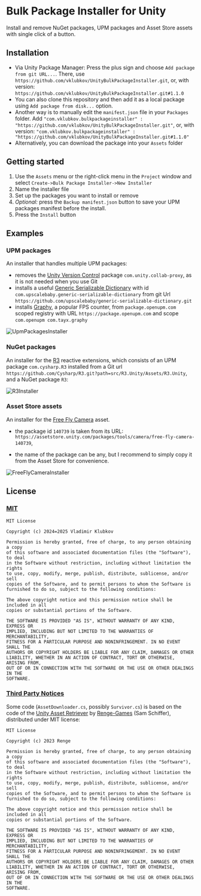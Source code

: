 # Bulk Package Installer for Unity

Install and remove NuGet packages, UPM packages and Asset Store assets with single click of a button.

## Installation

- Via Unity Package Manager:
   Press the plus sign and choose `Add package from git URL...`. There, use `https://github.com/vklubkov/UnityBulkPackageInstaller.git`, or, with version: `https://github.com/vklubkov/UnityBulkPackageInstaller.git#1.1.0`
- You can also clone this repository and then add it as a local package using `Add package from disk...` option.
- Another way is to manually edit the `manifest.json` file in your `Packages` folder. Add `"com.vklubkov.bulkpackageinstaller" : "https://github.com/vklubkov/UnityBulkPackageInstaller.git"`, or, with version: `"com.vklubkov.bulkpackageinstaller" : "https://github.com/vklubkov/UnityBulkPackageInstaller.git#1.1.0"`
- Alternatively, you can download the package into your `Assets` folder

## Getting started

1. Use the `Assets` menu or the right-click menu in the `Project` window and select `Create->Bulk Package Installer->New Installer`
2. Name the installer file
3. Set up the packages you want to install or remove
4. *Optional:* press the `Backup manifest.json` button to save your UPM packages manifest before the install.
5. Press the `Install` button

## Examples

### UPM packages

An installer that handles multiple UPM packages:

- removes the [Unity Version Control](https://docs.unity3d.com/6000.0/Documentation/Manual/com.unity.collab-proxy.html) package `com.unity.collab-proxy`, as it is not needed when you use Git
- installs a useful [Generic Serializable Dictionary](https://github.com/upscalebaby/generic-serializable-dictionary) with id `com.upscalebaby.generic-serializable-dictionary` from git Url `https://github.com/upscalebaby/generic-serializable-dictionary.git`
- installs [Graphy](https://github.com/Tayx94/graphy), a popular FPS counter, from `package.openupm.com` scoped registry with URL `https://package.openupm.com` and scope `com.openupm com.tayx.graphy`

![UpmPackagesInstaller](.github/UpmPackagesInstaller.png)

### NuGet packages

An installer for the [R3](https://github.com/Cysharp/R3) reactive extensions, which consists of an UPM package `com.cysharp.R3` installed from a Git url `https://github.com/Cysharp/R3.git?path=src/R3.Unity/Assets/R3.Unity`, and a NuGet package `R3`:

![R3Installer](.github/R3Installer.png)

### Asset Store assets

An installer for the [Free Fly Camera](https://assetstore.unity.com/packages/tools/camera/free-fly-camera-140739) asset.

- the package id `140739` is taken from its URL: `https://assetstore.unity.com/packages/tools/camera/free-fly-camera-140739`, 

- the name of the package can be any, but I recommend to simply copy it from the Asset Store for convenience.

![FreeFlyCameraInstaller](.github/FreeFlyCameraInstaller.png)


## License

### [MIT](LICENSE.md)

```
MIT License

Copyright (c) 2024=2025 Vladimir Klubkov

Permission is hereby granted, free of charge, to any person obtaining a copy
of this software and associated documentation files (the "Software"), to deal
in the Software without restriction, including without limitation the rights
to use, copy, modify, merge, publish, distribute, sublicense, and/or sell
copies of the Software, and to permit persons to whom the Software is
furnished to do so, subject to the following conditions:

The above copyright notice and this permission notice shall be included in all
copies or substantial portions of the Software.

THE SOFTWARE IS PROVIDED "AS IS", WITHOUT WARRANTY OF ANY KIND, EXPRESS OR
IMPLIED, INCLUDING BUT NOT LIMITED TO THE WARRANTIES OF MERCHANTABILITY,
FITNESS FOR A PARTICULAR PURPOSE AND NONINFRINGEMENT. IN NO EVENT SHALL THE
AUTHORS OR COPYRIGHT HOLDERS BE LIABLE FOR ANY CLAIM, DAMAGES OR OTHER
LIABILITY, WHETHER IN AN ACTION OF CONTRACT, TORT OR OTHERWISE, ARISING FROM,
OUT OF OR IN CONNECTION WITH THE SOFTWARE OR THE USE OR OTHER DEALINGS IN THE
SOFTWARE.
```

### [Third Party Notices](Third%20Party%20Notices.md)

Some code (`AssetDownloader.cs`, possibly `Survivor.cs`) is based on the code of the
[Unity Asset Retriever](https://github.com/Renge-Games/UnityAssetRetriever) by
[Renge-Games](https://github.com/Renge-Games) (Sam Schiffer), distributed under MIT license:

```
MIT License

Copyright (c) 2023 Renge

Permission is hereby granted, free of charge, to any person obtaining a copy
of this software and associated documentation files (the "Software"), to deal
in the Software without restriction, including without limitation the rights
to use, copy, modify, merge, publish, distribute, sublicense, and/or sell
copies of the Software, and to permit persons to whom the Software is
furnished to do so, subject to the following conditions:

The above copyright notice and this permission notice shall be included in all
copies or substantial portions of the Software.

THE SOFTWARE IS PROVIDED "AS IS", WITHOUT WARRANTY OF ANY KIND, EXPRESS OR
IMPLIED, INCLUDING BUT NOT LIMITED TO THE WARRANTIES OF MERCHANTABILITY,
FITNESS FOR A PARTICULAR PURPOSE AND NONINFRINGEMENT. IN NO EVENT SHALL THE
AUTHORS OR COPYRIGHT HOLDERS BE LIABLE FOR ANY CLAIM, DAMAGES OR OTHER
LIABILITY, WHETHER IN AN ACTION OF CONTRACT, TORT OR OTHERWISE, ARISING FROM,
OUT OF OR IN CONNECTION WITH THE SOFTWARE OR THE USE OR OTHER DEALINGS IN THE
SOFTWARE.
```